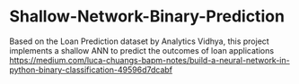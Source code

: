 # Shallow-Network-Binary-Prediction
Based on the Loan Prediction dataset by Analytics Vidhya, this project implements a shallow ANN to predict the outcomes of loan applications
https://medium.com/luca-chuangs-bapm-notes/build-a-neural-network-in-python-binary-classification-49596d7dcabf
